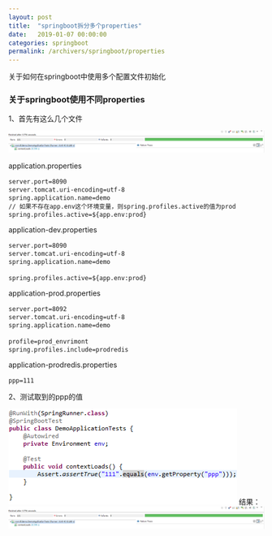 ```yaml
---
layout: post
title:  "springboot拆分多个properties"
date:   2019-01-07 00:00:00
categories: springboot
permalink: /archivers/springboot/properties
---
```


关于如何在springboot中使用多个配置文件初始化

<!--more-->

### 关于springboot使用不同properties

1、首先有这么几个文件

![1546848259513](/img/2019-01-07-properties/3.png)

application.properties

```
server.port=8090
server.tomcat.uri-encoding=utf-8
spring.application.name=demo
// 如果不存在app.env这个环境变量，则spring.profiles.active的值为prod
spring.profiles.active=${app.env:prod}
```

application-dev.properties
```
server.port=8090
server.tomcat.uri-encoding=utf-8
spring.application.name=demo

spring.profiles.active=${app.env:prod}
```
application-prod.properties

```
server.port=8092
server.tomcat.uri-encoding=utf-8
spring.application.name=demo

profile=prod_envrimont
spring.profiles.include=prodredis
```

application-prodredis.properties

```
ppp=111
```

2、测试取到的ppp的值

![1546849018851](/img/2019-01-07-properties/2.png)
结果：
![1546849119285](/img/2019-01-07-properties/3.png)


